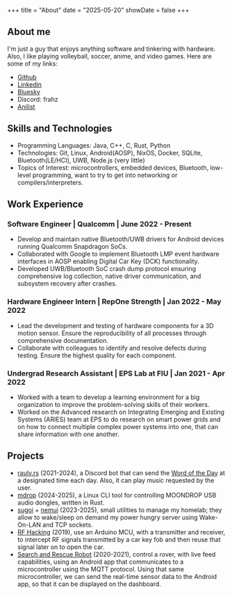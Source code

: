 +++
title = "About"
date = "2025-05-20"
showDate = false
+++

## About me

I'm just a guy that enjoys anything software and tinkering with hardware. Also, I like playing volleyball, soccer, anime, and video games. Here are some of my links:

- [Github](https://github.com/frahz)
- [Linkedin](https://www.linkedin.com/in/abreuf/)
- [Bluesky](https://bsky.app/profile/frahz.dev)
- Discord: frahz
- [Anilist](https://anilist.co/user/frahz)

## Skills and Technologies

- Programming Languages: Java, C++, C, Rust, Python
- Technologies: Git, Linux, Android(AOSP), NixOS, Docker, SQLite, Bluetooth(LE/HCI), UWB, Node.js (very little)
- Topics of Interest: microcontrollers, embedded devices, Bluetooth, low-level programming, want to try to get into networking or compilers/interpreters.

## Work Experience

### **Software Engineer | Qualcomm | June 2022 - Present**
- Develop and maintain native Bluetooth/UWB drivers for Android devices running Qualcomm Snapdragon SoCs.
- Collaborated with Google to implement Bluetooth LMP event hardware interfaces in AOSP
enabling Digital Car Key (DCK) functionality.
- Developed UWB/Bluetooth SoC crash dump protocol ensuring comprehensive log collection,
native driver communication, and subsystem recovery after crashes.

### **Hardware Engineer Intern | RepOne Strength | Jan 2022 - May 2022**
- Lead the development and testing of hardware components for a 3D motion sensor. Ensure the reproducibility of all processes through comprehensive documentation.
- Collaborate with colleagues to identify and resolve defects during testing. Ensure the highest quality for each component.

### **Undergrad Research Assistant | EPS Lab at FIU | Jan 2021 - Apr 2022**
- Worked with a team to develop a learning environment for a big organization to improve the problem-solving skills of their workers.
- Worked on the Advanced research on Integrating Emerging and Existing Systems (ARIES) team at EPS to do research on smart power grids and on how to connect multiple complex power systems into one, that can share information with one another.

## Projects
- [rauly.rs](https://github.com/frahz/rauly.rs) (2021-2024), a Discord bot that can send the [Word of the Day](dictionary.com) at a designated time each day. Also, it can play music requested by the user.
- [mdrop](https://github.com/frahz/mdrop) (2024-2025), a Linux CLI tool for controlling MOONDROP USB audio dongles, written in Rust.
- [sugoi](https://github.com/frahz/sugoi) + [nemui](https://github.com/frahz/nemui) (2023-2025), small utilities to manage my homelab; they allow to wake/sleep on demand my power hungry server using Wake-On-LAN and TCP sockets.
- [RF Hacking](https://github.com/frahz/cyber-security) (2019), use an Arduino MCU, with a transmitter and receiver, to intercept RF signals transmitted by a car key fob and then reuse that signal later on to open the car.
- [Search and Rescue Robot](https://github.com/SparkDevTeams/robotics-spring-21) (2020-2021), control a rover, with live feed capabilities, using an Android app that communicates to a microcontroller using the MQTT protocol. Using that same microcontroller, we can send the real-time sensor data to the Android app, so that it can be displayed on the dashboard.
